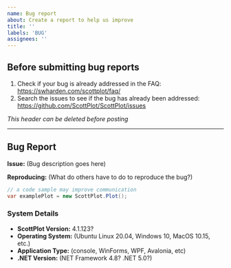 ```yaml
---
name: Bug report
about: Create a report to help us improve
title: ''
labels: 'BUG'
assignees: ''
---
```


## Before submitting bug reports
1. Check if your bug is already addressed in the FAQ: https://swharden.com/scottplot/faq/
2. Search the issues to see if the bug has already been addressed: https://github.com/ScottPlot/ScottPlot/issues

_This header can be deleted before posting_

---------------------------------

## Bug Report

**Issue:** (Bug description goes here)

**Reproducing:** (What do others have to do to reproduce the bug?)

```cs
// a code sample may improve communication
var examplePlot = new ScottPlot.Plot();
```

### System Details
* **ScottPlot Version:** 4.1.123?
* **Operating System:** (Ubuntu Linux 20.04, Windows 10, MacOS 10.15, etc.)
* **Application Type:** (console, WinForms, WPF, Avalonia, etc)
* **.NET Version:** (NET Framework 4.8? .NET 5.0?)